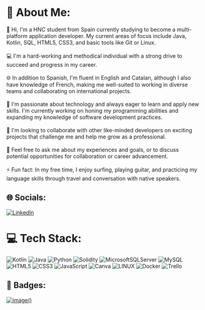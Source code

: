 # 💫 About Me:
👋 Hi, I'm a HNC student from Spain currently studying to become a multi-platform application developer. My current areas of focus include Java, Kotlin, SQL, HTML5, CSS3, and basic tools like Git or Linux.<br><br>💻 I'm a hard-working and methodical individual with a strong drive to succeed and progress in my career.<br><br>🌐 In addition to Spanish, I'm fluent in English and Catalan, although I also have knowledge of French, making me well-suited to working in diverse teams and collaborating on international projects.<br><br>🚀 I'm passionate about technology and always eager to learn and apply new skills. I'm currently working on honing my programming abilities and expanding my knowledge of software development practices.<br><br>👥 I'm looking to collaborate with other like-minded developers on exciting projects that challenge me and help me grow as a professional.<br><br>💬 Feel free to ask me about my experiences and goals, or to discuss potential opportunities for collaboration or career advancement.<br><br>⚡ Fun fact: In my free time, I enjoy surfing, playing guitar, and practicing my language skills through travel and conversation with native speakers.


## 🌐 Socials:
[![LinkedIn](https://img.shields.io/badge/LinkedIn-%230077B5.svg?logo=linkedin&logoColor=white)](https://linkedin.com/in/ignarrios) 

# 💻 Tech Stack:
![Kotlin](https://img.shields.io/badge/kotlin-%230095D5.svg?style=for-the-badge&logo=kotlin&logoColor=white) ![Java](https://img.shields.io/badge/java-%23ED8B00.svg?style=for-the-badge&logo=java&logoColor=white) ![Python](https://img.shields.io/badge/python-3670A0?style=for-the-badge&logo=python&logoColor=ffdd54) ![Solidity](https://img.shields.io/badge/Solidity-%23363636.svg?style=for-the-badge&logo=solidity&logoColor=white) ![MicrosoftSQLServer](https://img.shields.io/badge/Microsoft%20SQL%20Sever-CC2927?style=for-the-badge&logo=microsoft%20sql%20server&logoColor=white) ![MySQL](https://img.shields.io/badge/mysql-%2300f.svg?style=for-the-badge&logo=mysql&logoColor=white) ![HTML5](https://img.shields.io/badge/html5-%23E34F26.svg?style=for-the-badge&logo=html5&logoColor=white) ![CSS3](https://img.shields.io/badge/css3-%231572B6.svg?style=for-the-badge&logo=css3&logoColor=white) ![JavaScript](https://img.shields.io/badge/javascript-%23323330.svg?style=for-the-badge&logo=javascript&logoColor=%23F7DF1E) ![Canva](https://img.shields.io/badge/Canva-%2300C4CC.svg?style=for-the-badge&logo=Canva&logoColor=white) ![LINUX](https://img.shields.io/badge/Linux-FCC624?style=for-the-badge&logo=linux&logoColor=black) ![Docker](https://img.shields.io/badge/docker-%230db7ed.svg?style=for-the-badge&logo=docker&logoColor=white) ![Trello](https://img.shields.io/badge/Trello-%23026AA7.svg?style=for-the-badge&logo=Trello&logoColor=white)

## 💬 Badges:
[![image()](https://www.codewars.com/users/idevcm/badges/large)](https://user-images.githubusercontent.com/110684532/231201448-eee563ee-e6e6-4928-b112-904aea59ec15.png)



